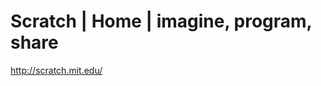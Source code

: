 <!--
id: 436903441
link: http://kevinisom.info/post/436903441/scratch-home-imagine-program-share
slug: scratch-home-imagine-program-share
date: Wed Mar 10 2010 03:38:40 GMT+1300 (NZDT)
raw: {"blog_name":"kevinisom","id":436903441,"post_url":"http://kevinisom.info/post/436903441/scratch-home-imagine-program-share","slug":"scratch-home-imagine-program-share","type":"link","date":"2010-03-09 14:38:40 GMT","timestamp":1268145520,"state":"published","format":"html","reblog_key":"tsMEm2bB","tags":[],"short_url":"http://tmblr.co/Zw68YyQ2fuH","highlighted":[],"feed_item":"http://scratch.mit.edu/","from_feed_id":"650234","note_count":0,"title":"Scratch | Home | imagine, program, share","url":"http://scratch.mit.edu/","description":""}
publish: 2010-03-010
tags: 
title: Scratch | Home | imagine, program, share
-->


Scratch | Home | imagine, program, share
========================================

<http://scratch.mit.edu/>

